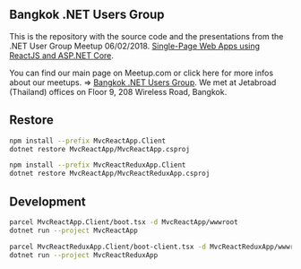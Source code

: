 ## Bangkok .NET Users Group

This is the repository with the source code and the presentations from the .NET User Group Meetup 06/02/2018. [Single-Page Web Apps using ReactJS and ASP.NET Core](https://www.meetup.com/Bangkok-NET-Users-Group/events/246920822/).

You can find our main page on Meetup.com or click here for more infos about our meetups. => [Bangkok .NET Users Group](https://www.meetup.com/Bangkok-NET-Users-Group/). We met at Jetabroad (Thailand) offices on Floor 9, 208 Wireless Road, Bangkok.

## Restore

```bash
npm install --prefix MvcReactApp.Client
dotnet restore MvcReactApp/MvcReactApp.csproj

npm install --prefix MvcReactReduxApp.Client
dotnet restore MvcReactApp/MvcReactReduxApp.csproj
```

## Development

```bash
parcel MvcReactApp.Client/boot.tsx -d MvcReactApp/wwwroot
dotnet run --project MvcReactApp

parcel MvcReactReduxApp.Client/boot-client.tsx -d MvcReactReduxApp/wwwroot
dotnet run --project MvcReactReduxApp
```